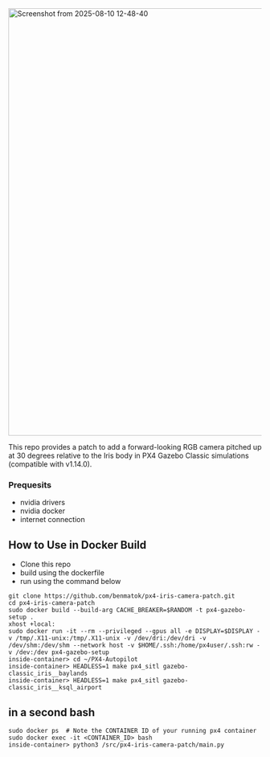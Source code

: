 <img width="1475" height="850" alt="Screenshot from 2025-08-10 12-48-40" src="https://github.com/user-attachments/assets/47b1f314-c5a3-4acc-ab10-66812e4b3dc6" />

This repo provides a patch to add a forward-looking RGB camera pitched up at 30 degrees relative to the Iris body in PX4 Gazebo Classic simulations (compatible with v1.14.0).
### Prequesits 
- nvidia drivers
- nvidia docker
- internet connection


## How to Use in Docker Build
- Clone this repo
- build using the dockerfile
- run using the command below
```
git clone https://github.com/benmatok/px4-iris-camera-patch.git
cd px4-iris-camera-patch
sudo docker build --build-arg CACHE_BREAKER=$RANDOM -t px4-gazebo-setup .
xhost +local:
sudo docker run -it --rm --privileged --gpus all -e DISPLAY=$DISPLAY -v /tmp/.X11-unix:/tmp/.X11-unix -v /dev/dri:/dev/dri -v /dev/shm:/dev/shm --network host -v $HOME/.ssh:/home/px4user/.ssh:rw -v /dev:/dev px4-gazebo-setup
inside-container> cd ~/PX4-Autopilot
inside-container> HEADLESS=1 make px4_sitl gazebo-classic_iris__baylands
inside-container> HEADLESS=1 make px4_sitl gazebo-classic_iris__ksql_airport
```
## in a second bash
```
sudo docker ps  # Note the CONTAINER ID of your running px4 container
sudo docker exec -it <CONTAINER_ID> bash
inside-container> python3 /src/px4-iris-camera-patch/main.py
```
